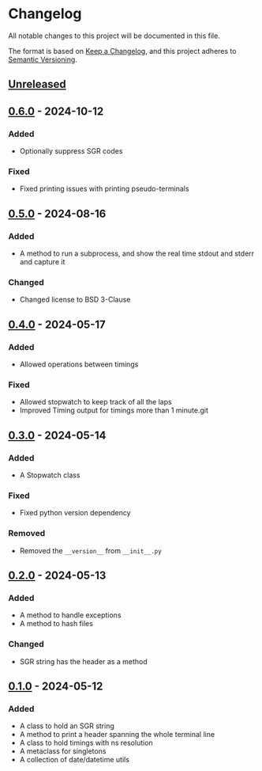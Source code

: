 # Changelog

All notable changes to this project will be documented in this file.

The format is based on [Keep a Changelog], and this project adheres to [Semantic Versioning].

## [Unreleased]

## [0.6.0] - 2024-10-12

### Added

-   Optionally suppress SGR codes

### Fixed

-   Fixed printing issues with printing pseudo-terminals

## [0.5.0] - 2024-08-16

### Added

-   A method to run a subprocess, and show the real time stdout and stderr and capture it

### Changed

-   Changed license to BSD 3-Clause

## [0.4.0] - 2024-05-17

### Added

-   Allowed operations between timings

### Fixed

-   Allowed stopwatch to keep track of all the laps
-   Improved Timing output for timings more than 1 minute.git

## [0.3.0] - 2024-05-14

### Added

-   A Stopwatch class

### Fixed

-   Fixed python version dependency

### Removed

-   Removed the `__version__` from `__init__.py`

## [0.2.0] - 2024-05-13

### Added

-   A method to handle exceptions
-   A method to hash files

### Changed

-   SGR string has the header as a method

## [0.1.0] - 2024-05-12

### Added

-   A class to hold an SGR string
-   A method to print a header spanning the whole terminal line
-   A class to hold timings with ns resolution
-   A metaclass for singletons
-   A collection of date/datetime utils

[Keep a Changelog]: https://keepachangelog.com/en/1.0.0/
[Semantic Versioning]: https://semver.org/spec/v2.0.0.html
[Unreleased]: https://github.com/spapanik/pyutilkit/compare/v0.6.0...main
[0.6.0]: https://github.com/spapanik/pyutilkit/compare/v0.5.0...v0.6.0
[0.5.0]: https://github.com/spapanik/pyutilkit/compare/v0.4.0...v0.5.0
[0.4.0]: https://github.com/spapanik/pyutilkit/compare/v0.3.0...v0.4.0
[0.3.0]: https://github.com/spapanik/pyutilkit/compare/v0.2.0...v0.3.0
[0.2.0]: https://github.com/spapanik/pyutilkit/compare/v0.1.0...v0.2.0
[0.1.0]: https://github.com/spapanik/pyutilkit/releases/tag/v0.1.0
